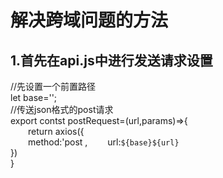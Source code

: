 # 解决跨域问题的方法  
## 1.首先在api.js中进行发送请求设置  
//先设置一个前置路径  
let base='';  
//传送json格式的post请求  
export contst postRequest=(url,params)=>{  
&ensp;&ensp;&ensp;&ensp;return axios({  
&ensp;&ensp;&ensp;&ensp;method:'post ,
&ensp;&ensp;&ensp;&ensp;url:`${base}${url}`  
   })  
}  
